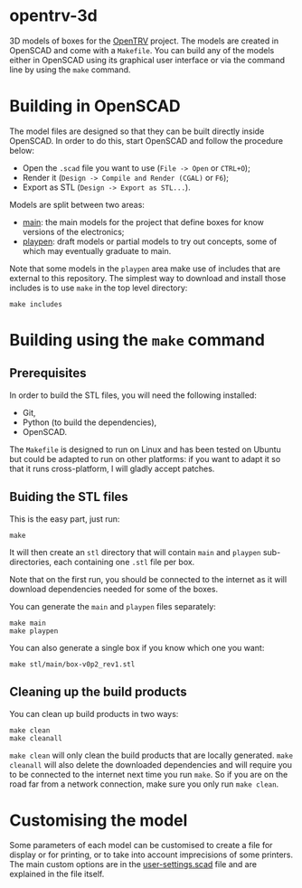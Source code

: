 opentrv-3d
==========

3D models of boxes for the [OpenTRV](http://opentrv.org.uk/) project.
The models are created in OpenSCAD and come with a `Makefile`. You can
build any of the models either in OpenSCAD using its graphical user
interface or via the command line by using the `make` command.

Building in OpenSCAD
====================

The model files are designed so that they can be built directly inside
OpenSCAD. In order to do this, start OpenSCAD and follow the procedure
below:
- Open the `.scad` file you want to use (`File -> Open` or `CTRL+O`);
- Render it (`Design -> Compile and Render (CGAL)` or `F6`);
- Export as STL (`Design -> Export as STL...`).

Models are split between two areas:
- [main](./src/main/README.md): the main models for the project that define
  boxes for know versions of the electronics;
- [playpen](./src/playpen/README.md): draft models or partial models to try
  out concepts, some of which may eventually graduate to main.

Note that some models in the `playpen` area make use of includes that
are external to this repository. The simplest way to download and install
those includes is to use `make` in the top level directory:

    make includes

Building using the `make` command
=================================

Prerequisites
-------------

In order to build the STL files, you will need the following installed:
- Git,
- Python (to build the dependencies),
- OpenSCAD.

The `Makefile` is designed to run on Linux and has been tested on Ubuntu but
could be adapted to run on other platforms: if you want to adapt it so that it
runs cross-platform, I will gladly accept patches.

Buiding the STL files
---------------------

This is the easy part, just run:

    make

It will then create an `stl` directory that will contain `main` and `playpen`
sub-directories, each containing one `.stl` file per box.

Note that on the first run, you should be connected to the internet as it will
download dependencies needed for some of the boxes.

You can generate the `main` and `playpen` files separately:

    make main
    make playpen

You can also generate a single box if you know which one you want:

    make stl/main/box-v0p2_rev1.stl

Cleaning up the build products
------------------------------

You can clean up build products in two ways:

    make clean
    make cleanall

`make clean` will only clean the build products that are locally generated.
`make cleanall` will also delete the downloaded dependencies and will require
you to be connected to the internet next time you run `make`. So if you are
on the road far from a network connection, make sure you only run `make clean`.

Customising the model
=====================

Some parameters of each model can be customised to create a file for display or
for printing, or to take into account imprecisions of some printers. The main
custom options are in the [user-settings.scad](src/main/user-settings.scad)
file and are explained in the file itself.

